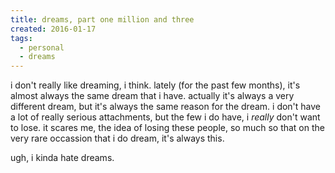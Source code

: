 ```yaml
---
title: dreams, part one million and three
created: 2016-01-17
tags:
  - personal
  - dreams
---
```


i don't really like dreaming, i think. lately (for the past few months), it's almost always the same dream that i have. actually it's always a very different dream, but it's always the same reason for the dream. i don't have a lot of really serious attachments, but the few i do have, i _really_ don't want to lose. it scares me, the idea of losing these people, so much so that on the very rare occassion that i do dream, it's always this.

ugh, i kinda hate dreams.
